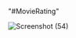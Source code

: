 "#MovieRating" 

![Screenshot (54)](https://user-images.githubusercontent.com/23003918/62941930-d7b2cd00-bdf4-11e9-9895-63c1c87a1b4e.png)
